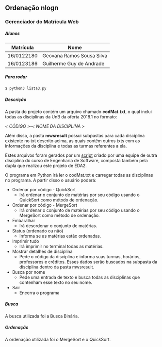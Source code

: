 ## Ordenação nlogn
### Gerenciador do Matrícula Web

##### Alunos

| Matrícula | Nome |
|--|--|
| 16/0122180 | Geovana Ramos Sousa Silva |
| 16/0123186 | Guilherme Guy de Andrade |

##### Para rodar
```sh
$ python3 lista3.py
```

##### Descrição
A pasta do projeto contém um arquivo chamado **codMat.txt**, o qual inclui todas as disciplinas da UnB da oferta 2018.1 no formato:

*< CÓDIGO >-< NOME DA DISCIPLINA >*

Além disso, a pasta **mwsresult** possui subpastas para cada disciplina existente no txt descrito acima, as quais contêm outros txts com as informações da disciplina e todas as turmas referentes a ela. 

Estes arquivos foram gerados por um [script](https://gitlab.com/atlasds/ds2017) criado por uma equipe de outra disciplina do curso de Engenharia de Software, composta também pela dupla que realizou este projeto de EDA2.

O programa em Python irá ler o codMat.txt e carregar todas as disciplinas no programa. A partir disso o usuário poderá:

- Ordenar por código - QuickSort 
    - Irá ordenar o conjunto de matérias por seu código usando o QuickSort como método de ordenação.
- Ordenar por código - MergeSort 
    -  Irá ordenar o conjunto de matérias por seu código usando o MergeSort como método de ordenação.
- Embaralhar
    - Irá desordenar o conjunto de matérias.
-  Status (ordenado ou não)
    - Informa se as matérias estão ordenadas.
- Imprimir tudo
    - Irá imprimir no terminal todas as matérias.
-  Mostrar detalhes de disciplina 
    - Pede o código da disciplina e informa suas turmas, horários, professores e créditos. Esses dados serão buscados na subpasta da disciplina dentro da pasta mwsresult. 
- Busca por nome
    - Pede uma entrada de texto e busca todas as disciplinas que contenham esse texto no seu nome.
- Sair
    - Encerra o programa


##### Busca
A busca utilizada foi a Busca Binária.

##### Ordenação
A ordenação utilizada foi o MergeSort e o QuickSort.
